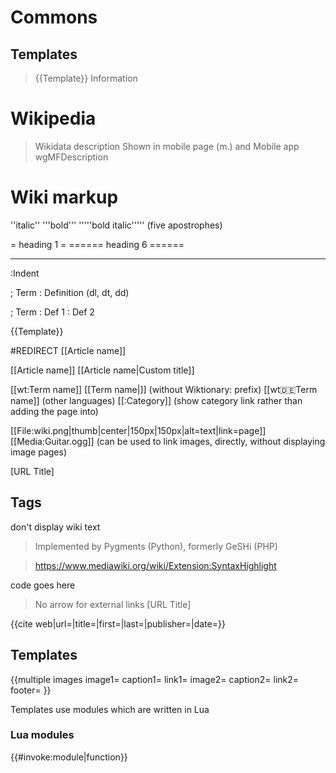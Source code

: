 # Commons

## Templates
> {{Template}}
Information

# Wikipedia
> Wikidata description
> Shown in mobile page (m.) and Mobile app
wgMFDescription

# Wiki markup

''italic''
'''bold'''
'''''bold italic''''' (five apostrophes)

= heading 1 =
====== heading 6 ======

---

:Indent

; Term : Definition (dl, dt, dd)

; Term
: Def 1
: Def 2

<!-- comment -->
{{Template}}

#REDIRECT [[Article name]]

[[Article name]]
[[Article name|Custom title]]

[[wt:Term name]]
[[Term name|]] (without Wiktionary: prefix)
[[wt:de:Term name]] (other languages)
[[:Category]] (show category link rather than adding the page into)

[[File:wiki.png|thumb|center|150px|150px|alt=text|link=page]]
[[Media:Guitar.ogg]] (can be used to link images, directly, without displaying image pages)

[URL Title]

## Tags

<nowiki>don't display wiki text</nowiki>

> Implemented by Pygments (Python), formerly GeSHi (PHP)

> https://www.mediawiki.org/wiki/Extension:SyntaxHighlight

<syntaxhighlight lang=c line start=55 highlight="1,4,9-12" inline>code goes here</syntaxhighlight>


> No arrow for  external links
<span class="plainlinks"> [URL Title] </span>

<ref name=Name>{{cite web|url=|title=|first=|last=|publisher=|date=}}</ref>

<gallery></gallery>

## Templates

{{multiple images
image1=
caption1=
link1=
image2=
caption2=
link2=
footer=
}}

Templates use modules which are written in Lua

### Lua modules
{{#invoke:module|function}}
